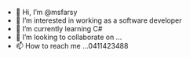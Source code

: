 - 👋 Hi, I’m @msfarsy
- 👀 I’m interested in working as a software developer
- 🌱 I’m currently learning C# 
- 💞️ I’m looking to collaborate on ...
- 📫 How to reach me ...0411423488

<!---
msfarsy/msfarsy is a ✨ special ✨ repository because its `README.md` (this file) appears on your GitHub profile.
You can click the Preview link to take a look at your changes.
--->
